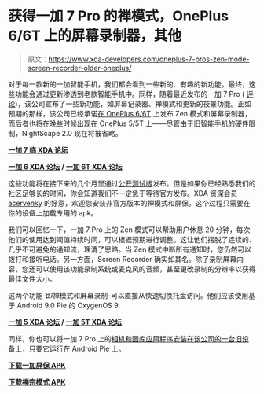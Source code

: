 # 获得一加 7 Pro 的禅模式，OnePlus 6/6T 上的屏幕录制器，其他

> 原文：<https://www.xda-developers.com/oneplus-7-pros-zen-mode-screen-recorder-older-oneplus/>

对于每一款新的一加智能手机，我们都会看到一些新的、有趣的新功能。最终，这些功能会通过更新渗透到老款智能手机中。同样，随着最近发布的一加 7 Pro ( [评论](https://www.xda-developers.com/oneplus-7-pro-review/))，该公司宣布了一些新功能，如屏幕记录器、禅模式和更新的夜景功能。正如预期的那样，该公司已经承诺[在 OnePlus 6/6T](https://www.xda-developers.com/oneplus-7-pro-6-6t-zen-mode-nightscape/) 上发布 Zen 模式和屏幕录制器，而后者也将在晚些时候出现在 OnePlus 5/5T 上——尽管由于旧智能手机的硬件限制，NightScape 2.0 现在将被省略。

**[一加 7 临 XDA 论坛](https://forum.xda-developers.com/oneplus-7-pro)**

**[一加 6 XDA 论坛](https://forum.xda-developers.com/oneplus-6) / [一加 6T XDA 论坛](https://forum.xda-developers.com/oneplus-6t)**

这些功能将在接下来的几个月里通过[公开测试版](https://www.xda-developers.com/oxygenos-beta-oneplus-5-5t-6-6t-brings-may-2019-security-patch/)发布。但是如果你已经熟悉我们的社区足够长的时间，你会知道我们不一定急于等待官方发布。XDA 资深会员 [acervenky](https://forum.xda-developers.com/member.php?u=4561985) 的好意，欢迎您安装非官方版本的禅模式和屏保。这个过程只需要在你的设备上加载专用的 apk。

我们可以回忆一下，一加 7 Pro 上的 Zen 模式可以帮助用户休息 20 分钟，每次他们的使用达到阈值持续时间，可以根据预期进行调整。这让他们摆脱了连续的、几乎不可避免的通知流，理清了思路。当 Zen 模式中断所有通知时，您仍然可以拨打和接听电话。另一方面，Screen Recorder 确实如其名。除了录制屏幕内容，您还可以使用该功能录制系统或麦克风的音频，甚至更改录制的分辨率以获得最佳文件大小。

这两个功能-即禅模式和屏幕录制-可以直接从快速切换托盘访问。他们应该使用基于 Android 9.0 Pie 的 OxygenOS 9

**[一加 5 XDA 论坛](https://forum.xda-developers.com/oneplus-5) / [一加 5T XDA 论坛](https://forum.xda-developers.com/oneplus-5t)**

同样，你也可以将一加 7 Pro 上的[相机和图库应用程序安装在该公司的一台旧设备](https://www.xda-developers.com/download-oneplus-7-pro-camera-gallery-apps/)上，只要它运行在 Android Pie 上。

[**下载一加屏保 APK**](https://github.com/acervenky/OnePlus-7-Pro-Apps/releases/download/1/OPScreenRecord.apk)

**[下载禅宗模式 APK](https://github.com/acervenky/OnePlus-7-Pro-Apps/releases/download/1/Zenmode.apk)**